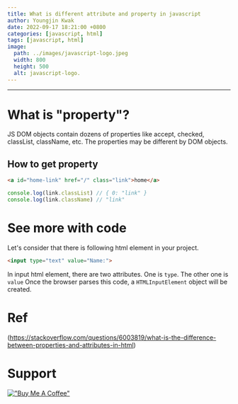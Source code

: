 ```yaml
---
title: What is different attribute and property in javascript
author: Youngjin Kwak
date: 2022-09-17 18:21:00 +0800
categories: [javascript, html]
tags: [javascript, html]
image:
  path: ../images/javascript-logo.jpeg
  width: 800
  height: 500
  alt: javascript-logo.
---
```

---
# What is "property"?
JS DOM objects contain dozens of properties like accept, checked, classList, className, etc.
The properties may be different by DOM objects.

## How to get property
```html
<a id="home-link" href="/" class="link">home</a>
```
```javascript
console.log(link.classList) // { 0: "link" }
console.log(link.className) // "link"
```


# See more with code
Let's consider that there is following html element in your project.
```html
<input type="text" value="Name:">
```
In input html element, there are two attributes. One is ```type```. The other one is ```value```
Once the browser parses this code, a ```HTMLInputElement``` object will be created.

# Ref
(https://stackoverflow.com/questions/6003819/what-is-the-difference-between-properties-and-attributes-in-html)

# Support
[!["Buy Me A Coffee"](https://www.buymeacoffee.com/assets/img/custom_images/orange_img.png)](https://www.buymeacoffee.com/youngjinkwak)
